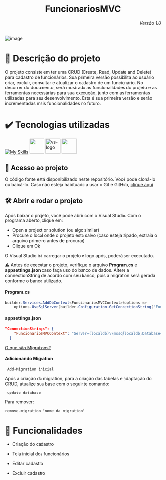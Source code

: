 <h1 align="center">
FuncionariosMVC
</h1>
<h6 align="right">Versão 1.0</h6>

![image](https://user-images.githubusercontent.com/57766036/193074337-5881ecb5-511f-49da-b829-86a822087498.png)


# 📖 Descrição do projeto
O projeto consiste em ter uma CRUD (Create, Read, Update and Delete) para cadastro de funcionários. Sua primeira versão possibilita ao usuário criar, excluir, consultar e atualizar o cadastro de um funcionário. No decorrer do documento, será mostrado as funcionalidades do projeto e as ferramentas necessárias para sua execução, junto com as ferramentas utilizadas para seu desenvolvimento. Esta é sua primeira versão e serão incrementadas mais funcionalidades no futuro.

# ✔️ Tecnologias utilizadas
[![My Skills](https://skills.thijs.gg/icons?i=cs)](https://skills.thijs.gg)
<img width="48" src="https://cdn.jsdelivr.net/gh/devicons/devicon/icons/microsoftsqlserver/microsoftsqlserver-plain-wordmark.svg"/>
<img width="48" src="https://static.wikia.nocookie.net/logopedia/images/e/ec/Microsoft_Visual_Studio_2022.svg" alt="vs-logo"/>
<img width="48" src="https://cdn.jsdelivr.net/gh/devicons/devicon/icons/dotnetcore/dotnetcore-original.svg"/>
          

## 📁 Acesso ao projeto
O código fonte está disponibilizado neste repositório. Você pode cloná-lo ou baixá-lo. Caso não esteja habituado a usar o Git e GitHub, <a href="https://github.com/rafaballerini/GitTutorial">clique aqui</a>

## 🛠️ Abrir e rodar o projeto
Após baixar o projeto, você pode abrir com o Visual Studio. Com o programa aberto, clique em:

- Open a project or solution (ou algo similar)
- Procure o local onde o projeto está salvo (caso esteja zipado, extraia o arquivo primeiro antes de procurar)
- Clique em Ok

O Visual Studio irá carregar o projeto e logo após, poderá ser executado.

⚠️ Antes de executar o projeto, verifique o arquivo <b>Program.cs</b> e <b>appsettings.json</b> caso faça uso do banco de dados. Altere a connectionString de acordo com seu banco, pois a migration será gerada conforme o banco utilizado.



<h4>Program.cs</h4>

~~~csharp
builder.Services.AddDbContext<FuncionariosMVCContext>(options =>
    options.UseSqlServer(builder.Configuration.GetConnectionString("FuncionariosMVCContext") ?? throw new InvalidOperationException("Connection string 'FuncionariosMVCContext' not found.")));

~~~

<h4>appsettings.json</h4>

```json
"ConnectionStrings": {
    "FuncionariosMVCContext": "Server=(localdb)\\mssqllocaldb;Database=FuncionariosMVCdb;Trusted_Connection=True;MultipleActiveResultSets=true"
  }
```

<a href="https://juniorb2s.medium.com/migrations-o-porque-e-como-usar-12d98c6d9269">O que são Migrations?</a>

<h4>Adicionando Migration</h4>

```
 Add-Migration inicial
```
Após a criação da migration, para a criação das tabelas e adaptação do CRUD, atualize sua base com o seguinte comando: 

```
 update-database
```

Para remover:

```
remove-migration "nome da migration"
```

# 🔨 Funcionalidades
- Criação do cadastro


- Tela inicial dos funcionários 



- Editar cadastro




- Excluir cadastro






